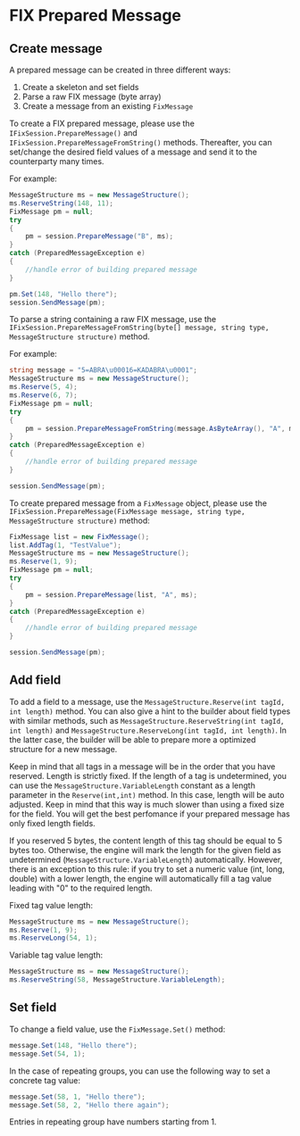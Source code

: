 # FIX Prepared Message
## Create message
A prepared message can be created in three different ways:
1. Create a skeleton and set fields
2. Parse a raw FIX message (byte array)
3. Create a message from an existing `FixMessage`

To create a FIX prepared message, please use the `IFixSession.PrepareMessage()` and `IFixSession.PrepareMessageFromString()` methods.
Thereafter, you can set/change the desired field values of a message and send it to the counterparty many times.

For example:
```csharp
MessageStructure ms = new MessageStructure();
ms.ReserveString(148, 11);
FixMessage pm = null;
try 
{
    pm = session.PrepareMessage("B", ms);
} 
catch (PreparedMessageException e) 
{
    //handle error of building prepared message
}

pm.Set(148, "Hello there");
session.SendMessage(pm);
```

To parse a string containing a raw FIX message, 
use the `IFixSession.PrepareMessageFromString(byte[] message, string type, MessageStructure structure)` method.

For example:
```csharp
string message = "5=ABRA\u00016=KADABRA\u0001";
MessageStructure ms = new MessageStructure();
ms.Reserve(5, 4);
ms.Reserve(6, 7);
FixMessage pm = null;
try
{
    pm = session.PrepareMessageFromString(message.AsByteArray(), "A", ms);
}
catch (PreparedMessageException e)
{
    //handle error of building prepared message
}

session.SendMessage(pm);
```

To create prepared message from a `FixMessage` object, please use the
`IFixSession.PrepareMessage(FixMessage message, string type, MessageStructure structure)` method:

```csharp
FixMessage list = new FixMessage();
list.AddTag(1, "TestValue");
MessageStructure ms = new MessageStructure();
ms.Reserve(1, 9);
FixMessage pm = null;
try 
{
    pm = session.PrepareMessage(list, "A", ms);
} 
catch (PreparedMessageException e) 
{
    //handle error of building prepared message
}

session.SendMessage(pm);
```

## Add field
To add a field to a message, use the `MessageStructure.Reserve(int tagId, int length)` method. You can also give a hint to the
builder about field types with similar methods, such as `MessageStructure.ReserveString(int tagId, int length)` and
`MessageStructure.ReserveLong(int tagId, int length)`. In the latter case, the builder will be able to prepare more a optimized
structure for a new message.

Keep in mind that all tags in a message will be in the order that you have reserved. Length is strictly fixed. If the length
of a tag is undetermined, you can use the `MessageStructure.VariableLength` constant as a length parameter in the
`Reserve(int,int)` method. In this case, length will be auto adjusted. Keep in mind that this way is much slower than using a
fixed size for the field. You will get the best perfomance if your prepared message has only fixed length fields.

If you reserved 5 bytes, the content length of this tag should be equal to 5 bytes too. Otherwise, the engine will mark the
length for the given field as undetermined (`MessageStructure.VariableLength`) automatically. However, there is an exception to
this rule: if you try to set a numeric value (int, long, double) with a lower length, the engine will automatically fill
a tag value leading with "0" to the required length.


Fixed tag value length:

```csharp
MessageStructure ms = new MessageStructure();
ms.Reserve(1, 9);
ms.ReserveLong(54, 1);
```

Variable tag value length:

```csharp
MessageStructure ms = new MessageStructure();
ms.ReserveString(58, MessageStructure.VariableLength);
```

## Set field

To change a field value, use the `FixMessage.Set()` method:

```csharp
message.Set(148, "Hello there");
message.Set(54, 1);
```

In the case of repeating groups, you can use the following way to set a concrete tag value:

```csharp
message.Set(58, 1, "Hello there");
message.Set(58, 2, "Hello there again");
```

Entries in repeating group have numbers starting from 1.
